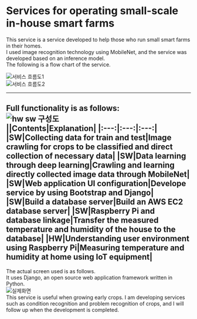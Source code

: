 # Services for operating small-scale in-house smart farms

This service is a service developed to help those who run small smart farms in their homes.<br/>
I used image recognition technology using MobileNet, and the service was developed based on an inference model.<br/>
The following is a flow chart of the service.<br/>

![서비스 흐름도1](https://user-images.githubusercontent.com/66713459/104153835-b8273600-5426-11eb-8e69-dddc914f1a4d.png) <br/>
![서비스 흐름도2](https://user-images.githubusercontent.com/66713459/104153844-be1d1700-5426-11eb-9857-ec13e07ce0b2.png) <br/>

----------------------------------------------------

Full functionality is as follows: <br/>
![hw sw 구성도](https://user-images.githubusercontent.com/66713459/104155739-27068e00-542b-11eb-98c7-e9b6f5f00015.png) <br/>
||Contents|Explanation|
|:---:|:---:|:---:|
|SW|Collecting data for train and test|Image crawling for crops to be classified and direct collection of necessary data|
|SW|Data learning through deep learning|Crawling and learning directly collected image data through MobileNet|
|SW|Web application UI configuration|Develope service by using Bootstrap and Django|
|SW|Build a database server|Build an AWS EC2 database server|
|SW|Raspberry Pi and database linkage|Transfer the measured temperature and humidity of the house to the database|
|HW|Understanding user environment using Raspberry Pi|Measuring temperature and humidity at home using IoT equipment|
----------------------------------------------------
The actual screen used is as follows. <br/>
It uses Django, an open source web application framework written in Python. <br/>
![실제화면](https://user-images.githubusercontent.com/66713459/104155742-28d05180-542b-11eb-9fb7-b97882a516d5.png) <br/>
This service is useful when growing early crops. I am developing services such as condition recognition and problem recognition of crops, and I will follow up when the development is completed.
